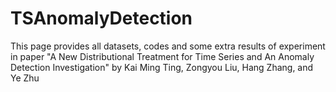 # TSAnomalyDetection
This page provides all datasets, codes and some extra results of experiment in paper "A New Distributional Treatment for Time Series and An Anomaly Detection Investigation" by Kai Ming Ting, Zongyou Liu, Hang Zhang, and Ye Zhu
